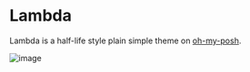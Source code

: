 # Lambda
Lambda is a half-life style plain simple theme on [oh-my-posh](https://ohmyposh.dev/docs/).

![image](https://user-images.githubusercontent.com/37071240/167916869-38af7396-b25b-418a-8204-4e3e3e8c3b4a.png)
